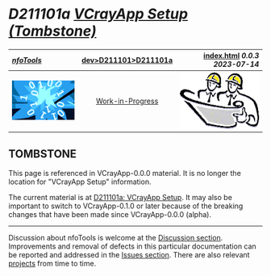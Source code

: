 <!-- index.md 0.0.3                 UTF-8                          2023-07-14
     ----1----|----2----|----3----|----4----|----5----|----6----|----7----|--*

                            VCRAYAPP SETUP [TOMBSTONE]
     -->

# ***D211101a** [VCrayApp Setup (Tombstone)](.)*

| ***[nfoTools](../../../)*** | [dev](../../)[>D211101](../)[>D211101a](.) |[index.html](index.html) ***0.0.3 2023-07-14*** |
| :--                |       :-:          | --: |
| ![nfotools](../../../images/nfoWorks-2014-06-02-1702-LogoSmall.png) | [Work-in-Progress](../a/D211101a.txt) | ![Hard Hat Area](../../../images/hardhat-logo.gif) |

## TOMBSTONE

This page is referenced in VCrayApp-0.0.0 material.  It is no longer the
location for "VCrayApp Setup" information.

The current material is at [D211101a: VCrayApp Setup](../a).  It may also
be important to switch to VCrayApp-0.1.0 or later because of the breaking
changes that have been made since VCrayApp-0.0.0 (alpha).

----

Discussion about nfoTools is welcome at the
[Discussion section](https://github.com/orcmid/nfoTools/discussions).
Improvements and removal of defects in this particular documentation can be
reported and addressed in the
[Issues section](https://github.com/orcmid/nfoTools/issues).  There are also
relevant [projects](https://github.com/orcmid/nfoTools/projects?type=classic)
from time to time.

<!-- ----1----|----2----|----3----|----4----|----5----|----6----|----7----|--*

     0.0.3 2023-07-14T22:39Z Touch-up
     0.0.2 2023-05-07T17:08Z Establish tombstone
     0.0.1 2023-01-12T03:08Z Clean up format and file location
     0.0.0 2022-08-18T18:02Z Create Initial Placeholder

                       *** end D211101a/index.md ***
     -->

